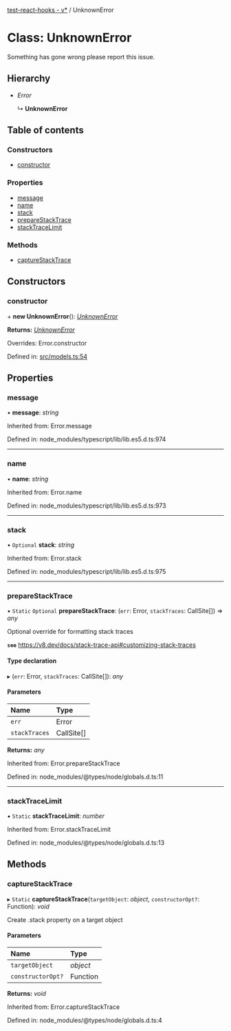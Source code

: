[test-react-hooks - v*](../README.md) / UnknownError

# Class: UnknownError

Something has gone wrong please report this issue.

## Hierarchy

- *Error*

  ↳ **UnknownError**

## Table of contents

### Constructors

- [constructor](unknownerror.md#constructor)

### Properties

- [message](unknownerror.md#message)
- [name](unknownerror.md#name)
- [stack](unknownerror.md#stack)
- [prepareStackTrace](unknownerror.md#preparestacktrace)
- [stackTraceLimit](unknownerror.md#stacktracelimit)

### Methods

- [captureStackTrace](unknownerror.md#capturestacktrace)

## Constructors

### constructor

\+ **new UnknownError**(): [*UnknownError*](unknownerror.md)

**Returns:** [*UnknownError*](unknownerror.md)

Overrides: Error.constructor

Defined in: [src/models.ts:54](https://github.com/andrew-w-ross/test-react-hooks/blob/852bb0c/src/models.ts#L54)

## Properties

### message

• **message**: *string*

Inherited from: Error.message

Defined in: node_modules/typescript/lib/lib.es5.d.ts:974

___

### name

• **name**: *string*

Inherited from: Error.name

Defined in: node_modules/typescript/lib/lib.es5.d.ts:973

___

### stack

• `Optional` **stack**: *string*

Inherited from: Error.stack

Defined in: node_modules/typescript/lib/lib.es5.d.ts:975

___

### prepareStackTrace

▪ `Static` `Optional` **prepareStackTrace**: (`err`: Error, `stackTraces`: CallSite[]) => *any*

Optional override for formatting stack traces

**`see`** https://v8.dev/docs/stack-trace-api#customizing-stack-traces

#### Type declaration

▸ (`err`: Error, `stackTraces`: CallSite[]): *any*

#### Parameters

| Name | Type |
| :------ | :------ |
| `err` | Error |
| `stackTraces` | CallSite[] |

**Returns:** *any*

Inherited from: Error.prepareStackTrace

Defined in: node_modules/@types/node/globals.d.ts:11

___

### stackTraceLimit

▪ `Static` **stackTraceLimit**: *number*

Inherited from: Error.stackTraceLimit

Defined in: node_modules/@types/node/globals.d.ts:13

## Methods

### captureStackTrace

▸ `Static` **captureStackTrace**(`targetObject`: *object*, `constructorOpt?`: Function): *void*

Create .stack property on a target object

#### Parameters

| Name | Type |
| :------ | :------ |
| `targetObject` | *object* |
| `constructorOpt?` | Function |

**Returns:** *void*

Inherited from: Error.captureStackTrace

Defined in: node_modules/@types/node/globals.d.ts:4
